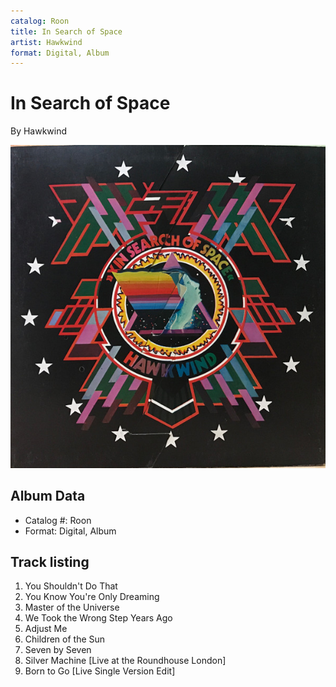 ```yaml
---
catalog: Roon
title: In Search of Space
artist: Hawkwind
format: Digital, Album
---
```


# In Search of Space

By Hawkwind

![](../../assets/albumcovers/Hawkwind-In_Search_of_Space.png)

## Album Data

- Catalog #: Roon
- Format: Digital, Album


## Track listing


1. You Shouldn't Do That
2. You Know You're Only Dreaming
3. Master of the Universe
4. We Took the Wrong Step Years Ago
5. Adjust Me
6. Children of the Sun
7. Seven by Seven
8. Silver Machine [Live at the Roundhouse London]
9. Born to Go [Live Single Version Edit]

